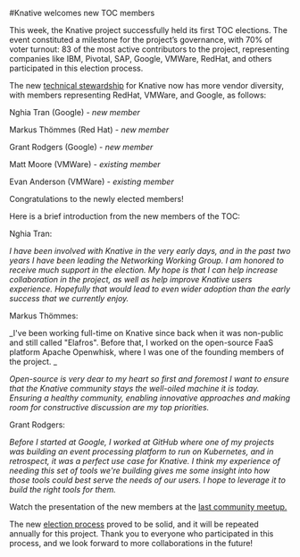 #Knative welcomes new TOC members

This week, the Knative project successfully held its first TOC elections. The event constituted a milestone for the project’s governance, with 70% of voter turnout: 83 of the most active contributors to the project, representing companies like IBM, Pivotal, SAP, Google, VMWare, RedHat, and others participated in this election process. 

The new [technical stewardship](https://knative.dev/community/contributing/tech-oversight-committee/) for Knative now has more vendor diversity, with members representing RedHat, VMWare, and Google, as follows:

Nghia Tran (Google) _- new member_

Markus Thömmes (Red Hat) - _new member_

Grant Rodgers (Google) - _new member_

Matt Moore (VMWare) - _existing member_

Evan Anderson (VMWare) - _existing member_

 
Congratulations to the newly elected members!

Here is a brief introduction from the new members of the TOC: 

Nghia Tran:

_I have been involved with Knative in the very early days, and in the past two years I have been leading the Networking Working Group.  I am honored to receive much support in the election.  My hope is that I can help increase collaboration in the project, as well as help improve Knative users experience.  Hopefully that would lead to even wider adoption than the early success that we currently enjoy._

Markus Thömmes:

_I've been working full-time on Knative since back when it was non-public and still called "Elafros". Before that, I worked on the open-source FaaS platform Apache Openwhisk, where I was one of the founding members of the project. _

_Open-source is very dear to my heart so first and foremost I want to ensure that the Knative community stays the well-oiled machine it is today. Ensuring a healthy community, enabling innovative approaches and making room for constructive discussion are my top priorities._

Grant Rodgers: 

_Before I started at Google, I worked at GitHub where one of my projects was building an event processing platform to run on Kubernetes, and in retrospect, it was a perfect use case for Knative. I think my experience of needing this set of tools we're building gives me some insight into how those tools could best serve the needs of our users. I hope to leverage it to build the right tools for them._

Watch the presentation of the new members at the [last community meetup.](https://youtu.be/24owwOKj86E)

The new [election process](https://knative.dev/community/contributing/mechanics/toc/) proved to be solid, and it will be repeated annually for this project. Thank you to everyone who participated in this process, and we look forward to more collaborations in the future!
